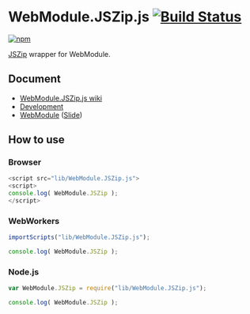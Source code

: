 # WebModule.JSZip.js [![Build Status](https://api.travis-ci.org/legokichi/WebModule.JSZip.js.png)](http://travis-ci.org/legokichi/WebModule.JSZip.js)

[![npm](https://nodei.co/npm/legokichi.webmodule.jszip.js.png?downloads=true&stars=true)](https://nodei.co/npm/legokichi.webmodule.jszip.js/)

[JSZip](http://stuk.github.io/jszip/) wrapper for WebModule.

## Document

- [WebModule.JSZip.js wiki](https://github.com/legokichi/WebModule.JSZip.js/wiki/WebModule.JSZip)
- [Development](https://github.com/uupaa/WebModule/wiki/Development)
- [WebModule](https://github.com/uupaa/WebModule) ([Slide](http://uupaa.github.io/Slide/slide/WebModule/index.html))


## How to use

### Browser

```js
<script src="lib/WebModule.JSZip.js">
<script>
console.log( WebModule.JSZip );
</script>
```

### WebWorkers

```js
importScripts("lib/WebModule.JSZip.js");

console.log( WebModule.JSZip );
```

### Node.js

```js
var WebModule.JSZip = require("lib/WebModule.JSZip.js");

console.log( WebModule.JSZip );
```
